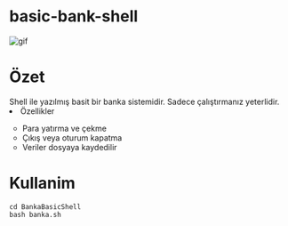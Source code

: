 # basic-bank-shell


<img src="https://img-s3.onedio.com/id-59f1f8a684044ac20e590ca8/rev-0/w-600/h-335/f-gif/s-2565c87c012830ac9494212dd8981c9fb1cf68d0.gif" alt="gif">
<div>
<h1>Özet</h1>
 Shell ile yazılmış basit bir banka sistemidir.
 Sadece çalıştırmanız yeterlidir.

 <li>Özellikler</li>
 <ul type=circle>
 <li>Para yatırma ve çekme</li>
 <li>Çıkış veya oturum kapatma</li>
 <li>Veriler dosyaya kaydedilir</li>
 </ul>

</div>


<h1>Kullanim</h1>

```
cd BankaBasicShell
bash banka.sh
```


